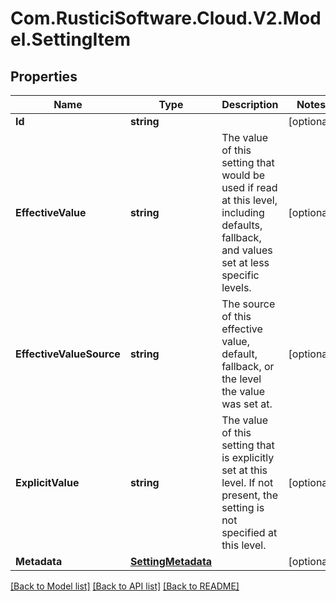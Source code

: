 # Com.RusticiSoftware.Cloud.V2.Model.SettingItem
## Properties

Name | Type | Description | Notes
------------ | ------------- | ------------- | -------------
**Id** | **string** |  | [optional] 
**EffectiveValue** | **string** | The value of this setting that would be used if read at this level, including defaults, fallback, and values set at less specific levels. | [optional] 
**EffectiveValueSource** | **string** | The source of this effective value, default, fallback, or the level the value was set at. | [optional] 
**ExplicitValue** | **string** | The value of this setting that is explicitly set at this level. If not present, the setting is not specified at this level. | [optional] 
**Metadata** | [**SettingMetadata**](SettingMetadata.md) |  | [optional] 

[[Back to Model list]](../README.md#documentation-for-models) [[Back to API list]](../README.md#documentation-for-api-endpoints) [[Back to README]](../README.md)

